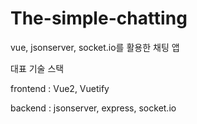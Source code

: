 # The-simple-chatting
vue, jsonserver, socket.io를 활용한 채팅 앱

대표 기술 스택

frontend : Vue2, Vuetify

backend : jsonserver, express, socket.io
